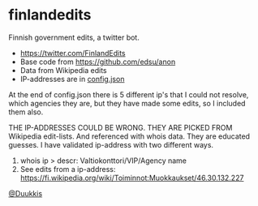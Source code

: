 # finlandedits
Finnish government edits, a twitter bot.

* https://twitter.com/FinlandEdits
* Base code from https://github.com/edsu/anon
* Data from Wikipedia edits
* IP-addresses are in [config.json](config.json)

At the end of config.json there is 5 different ip's that I could not resolve, which agencies they are, but they have made some edits, so I included them also.

THE IP-ADDRESSES COULD BE WRONG. THEY ARE PICKED FROM Wikipedia edit-lists. And referenced with whois data. They are educated guesses. I have validated ip-address with two different ways.

1. whois ip > descr: Valtiokonttori/VIP/Agency name
2. See edits from a ip-address: https://fi.wikipedia.org/wiki/Toiminnot:Muokkaukset/46.30.132.227

[@Duukkis](https://twitter.com/duukkis)
